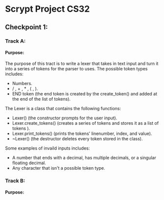 # Scrypt Project CS32
## Checkpoint 1: 
### Track A: 
#### Purpose: 
The purpose of this tract is to write a lexer that takes in text input and turn it into a series of tokens for the parser to uses. The possible token types includes:
* Numbers.
* / , + , * , ( , ).
* END token (the end token is created by the create_token() and added at the end of the list of tokens).

The Lexer is a class that contains the following functions:
* Lexer() (the constructor prompts for the user input).
* Lexer.create_tokens() (creates a series of tokens and stores it as a list of tokens ).
* Lexer.print_tokens() (prints the tokens' linenumber, index, and value).
* ~Lexer() (the destructor deletes every token stored in the class).

Some examples of invaild inputs includes: 
* A number that ends with a decimal, has multiple decimals, or a singular floating decimal.
* Any character that isn't a possible token type.

### Track B: 
#### Purpose: 
  
